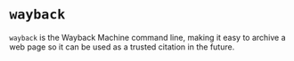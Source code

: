 # `wayback`
`wayback` is the Wayback Machine command line, making it easy to archive a web page so it can be used as a trusted citation in the future.
